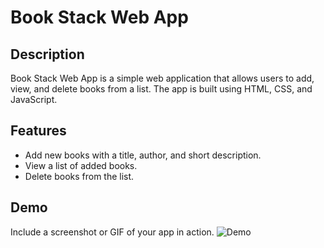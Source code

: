 # Book Stack Web App

## Description
Book Stack Web App is a simple web application that allows users to add, view, and delete books from a list. The app is built using HTML, CSS, and JavaScript.

## Features
- Add new books with a title, author, and short description.
- View a list of added books.
- Delete books from the list.

## Demo
Include a screenshot or GIF of your app in action.
![Demo](C:\Users\USER\Pictures\Screenshots)



